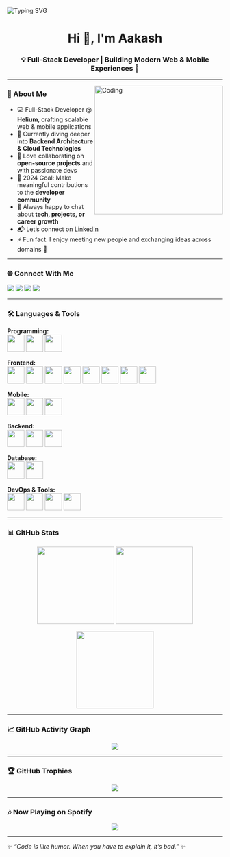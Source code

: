 ![Typing SVG](https://readme-typing-svg.herokuapp.com?font=Architects+Daughter&color=000000&size=30&lines=Hey!+I'm+Aakash!+👋;Full+Stack+Developer;Mobile+App+Developer;Always+Learning+🚀)

<h1 align="center">Hi 👋, I'm Aakash</h1>  
<h3 align="center">💡 Full-Stack Developer | Building Modern Web & Mobile Experiences 🚀</h3>

---

<img align="right" alt="Coding" width="300" src="https://cdn.dribbble.com/users/1059583/screenshots/4171367/coding-freak.gif"/>

### 🧐 About Me  
- 💻 Full-Stack Developer @ **Helium**, crafting scalable web & mobile applications  
- 🌱 Currently diving deeper into **Backend Architecture & Cloud Technologies**  
- 🤝 Love collaborating on **open-source projects** and with passionate devs  
- 🎯 2024 Goal: Make meaningful contributions to the **developer community**  
- 💬 Always happy to chat about **tech, projects, or career growth**  
- 📬 Let’s connect on [LinkedIn](https://www.linkedin.com/in/aakashsh1999)  
- ⚡ Fun fact: I enjoy meeting new people and exchanging ideas across domains 🚀  

---

### 🌐 Connect With Me
<p align="left">
  <a href="https://www.linkedin.com/in/aakashsh1999" target="_blank"><img src="https://img.shields.io/badge/-LinkedIn-0A66C2?style=flat&logo=Linkedin&logoColor=white"/></a>
  <a href="https://www.hackerrank.com/aakashsh1999" target="_blank"><img src="https://img.shields.io/badge/-HackerRank-2EC866?style=flat&logo=HackerRank&logoColor=white"/></a>
  <a href="https://www.instagram.com/aakashsh1999" target="_blank"><img src="https://img.shields.io/badge/-Instagram-E4405F?style=flat&logo=Instagram&logoColor=white"/></a>
  <a href="https://stackoverflow.com/users/11788531/aakash-sharma" target="_blank"><img src="https://img.shields.io/badge/-Stackoverflow-F48024?style=flat&logo=StackOverflow&logoColor=white"/></a>
</p>

---

### 🛠️ Languages & Tools
<p align="center">
  
**Programming:**  
<img src="https://cdn.jsdelivr.net/gh/devicons/devicon/icons/java/java-original.svg" width="40"/> 
<img src="https://cdn.jsdelivr.net/gh/devicons/devicon/icons/c/c-original.svg" width="40"/>
<img src="https://cdn.jsdelivr.net/gh/devicons/devicon/icons/typescript/typescript-original.svg" width="40"/>  

**Frontend:**  
<img src="https://cdn.jsdelivr.net/gh/devicons/devicon/icons/html5/html5-original.svg" width="40"/>
<img src="https://cdn.jsdelivr.net/gh/devicons/devicon/icons/css3/css3-original.svg" width="40"/>
<img src="https://cdn.jsdelivr.net/gh/devicons/devicon/icons/javascript/javascript-original.svg" width="40"/>
<img src="https://cdn.jsdelivr.net/gh/devicons/devicon/icons/react/react-original.svg" width="40"/>
<img src="https://cdn.jsdelivr.net/gh/devicons/devicon/icons/redux/redux-original.svg" width="40"/>
<img src="https://cdn.jsdelivr.net/gh/devicons/devicon/icons/bootstrap/bootstrap-original.svg" width="40"/>
<img src="https://cdn.jsdelivr.net/gh/devicons/devicon/icons/sass/sass-original.svg" width="40"/>
<img src="https://www.vectorlogo.zone/logos/tailwindcss/tailwindcss-icon.svg" width="40"/>  

**Mobile:**  
<img src="https://cdn.jsdelivr.net/gh/devicons/devicon/icons/dart/dart-original.svg" width="40"/>
<img src="https://cdn.jsdelivr.net/gh/devicons/devicon/icons/flutter/flutter-original.svg" width="40"/>
<img src="https://pagepro.co/blog/wp-content/uploads/2020/03/react-native-logo-884x1024.png" width="40"/>  

**Backend:**  
<img src="https://cdn.jsdelivr.net/gh/devicons/devicon/icons/nodejs/nodejs-original.svg" width="40"/>
<img src="https://cdn.jsdelivr.net/gh/devicons/devicon/icons/express/express-original.svg" width="40"/>
<img src="https://www.vectorlogo.zone/logos/getpostman/getpostman-icon.svg" width="40"/>  

**Database:**  
<img src="https://cdn.jsdelivr.net/gh/devicons/devicon/icons/mysql/mysql-original.svg" width="40"/>
<img src="https://cdn.jsdelivr.net/gh/devicons/devicon/icons/mongodb/mongodb-original.svg" width="40"/>  

**DevOps & Tools:**  
<img src="https://cdn.jsdelivr.net/gh/devicons/devicon/icons/docker/docker-original.svg" width="40"/>
<img src="https://cdn.jsdelivr.net/gh/devicons/devicon/icons/git/git-original.svg" width="40"/>
<img src="https://cdn.jsdelivr.net/gh/devicons/devicon/icons/heroku/heroku-original.svg" width="40"/>
<img src="https://www.vectorlogo.zone/logos/firebase/firebase-icon.svg" width="40"/>  

</p>

---

### 📊 GitHub Stats
<p align="center">
  <img src="https://github-readme-stats.vercel.app/api?username=aakashsh1999&show_icons=true&theme=radical&count_private=true" height="180"/>
  <img src="https://github-readme-stats.vercel.app/api/top-langs/?username=aakashsh1999&layout=compact&theme=radical" height="180"/>
</p>

<p align="center">
  <img src="https://github-readme-streak-stats.herokuapp.com/?user=aakashsh1999&theme=radical" height="180"/>
</p>

---

### 📈 GitHub Activity Graph
<p align="center">
  <img src="https://github-readme-activity-graph.vercel.app/graph?username=aakashsh1999&theme=github-dark&hide_border=true"/>
</p>

---

### 🏆 GitHub Trophies
<p align="center">
  <img src="https://github-profile-trophy.vercel.app/?username=aakashsh1999&theme=radical&no-frame=true&margin-w=10&margin-h=10"/>
</p>

---

### 🎶 Now Playing on Spotify
<p align="center">
  <img src="https://spotify-github-profile.vercel.app/api/view?uid=216fni5y42n2fs6kxbcqe6csq&cover_image=true&theme=novatorem&show_offline=false&background_color=121212&bar_color=53b14f&bar_color_cover=false"/>
</p>

---

✨ *“Code is like humor. When you have to explain it, it’s bad.”* ✨
